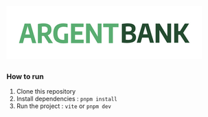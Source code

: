 # ![Logo](./src/assets/argentBankLogo.png)

### How to run

1. Clone this repository
2. Install dependencies : `pnpm install`
3. Run the project : `vite` or `pnpm dev`
